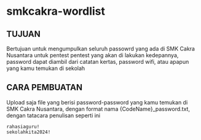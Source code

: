 # smkcakra-wordlist

## TUJUAN
Bertujuan untuk mengumpulkan seluruh passowrd yang ada di SMK Cakra Nusantara untuk pentest pentest yang akan di lakukan kedepannya, password dapat diambil dari catatan kertas, password wifi, atau apapun yang kamu temukan di sekolah

## CARA PEMBUATAN
Upload saja file yang berisi password-password yang kamu temukan di SMK Cakra Nusantara, dengan format nama {CodeName}_password.txt, dengan tatacara penulisan seperti ini

```
rahasiaguru!
sekolahkita2024!
```

